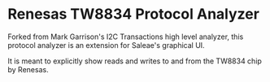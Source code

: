 
  # Renesas TW8834 Protocol Analyzer
  
  Forked from Mark Garrison's I2C Transactions high level analyzer, this protocol analyzer is an extension for Saleae's graphical UI.
  
  It is meant to explicitly show reads and writes to and from the TW8834 chip by Renesas.
